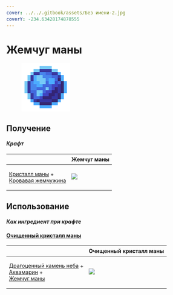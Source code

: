 ```yaml
---
cover: ../../.gitbook/assets/Без имени-2.jpg
coverY: -234.63428174878555
---
```


# Жемчуг маны

<figure><img src="../../.gitbook/assets/mana_pearl_128.png" alt=""><figcaption></figcaption></figure>

## Получение

#### _Крафт_

| ㅤ                                                                                                                             |  Жемчуг маны                               |
| ----------------------------------------------------------------------------------------------------------------------------- | ------------------------------------------ |
| <p><a href="mana_crystal_item.md">Кристалл маны</a> +<br><a href="blood_pearl_of_teleportation.md">Кровавая жемчужина</a></p> | ![](../../.gitbook/assets/mana\_pearl.png) |

## Использование

#### _Как ингредиент при крафте_

#### [Очищенный кристалл маны](refained_mana_crystal2.md)

| ㅤ                                                                                                                                                    |  Очищенный кристалл маны                                |
| ---------------------------------------------------------------------------------------------------------------------------------------------------- | ------------------------------------------------------- |
| <p><a href="perk_gem_sky.md">Драгоценный камень неба</a> +<br><a href="aquamarine.md">Аквамарин</a> +<br><a href="mana_pearl.md">Жемчуг маны</a></p> | ![](../../.gitbook/assets/refained\_mana\_crystal2.png) |

